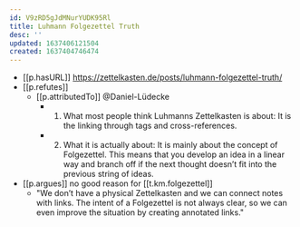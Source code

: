 ```yaml
---
id: V9zRD5gJdMNurYUDK95Rl
title: Luhmann Folgezettel Truth
desc: ''
updated: 1637406121504
created: 1637404746474
---
```


- [[p.hasURL]] https://zettelkasten.de/posts/luhmann-folgezettel-truth/
- [[p.refutes]]
  - [[p.attributedTo]] @Daniel-Lüdecke
    - 1. What most people think Luhmanns Zettelkasten is about: It is the linking through tags and cross-references.
    - 2. What it is actually about: It is mainly about the concept of Folgezettel. This means that you develop an idea in a linear way and branch off if the next thought doesn’t fit into the previous string of ideas.
- [[p.argues]] no good reason for [[t.km.folgezettel]]
  - "We don’t have a physical Zettelkasten and we can connect notes with links. The intent of a Folgezettel is not always clear, so we can even improve the situation by creating annotated links."
